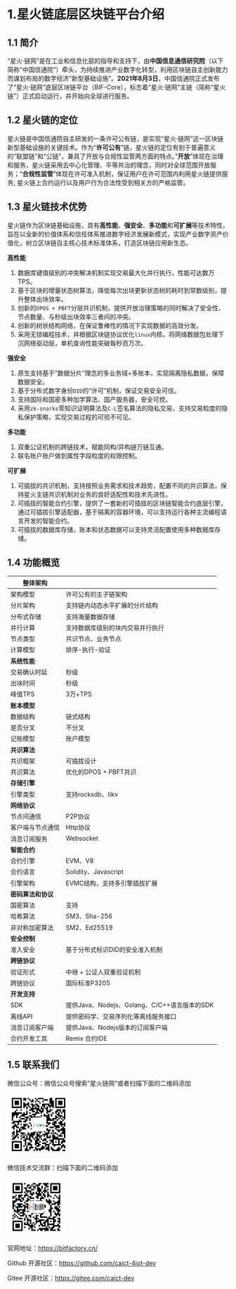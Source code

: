 # 1.星火链底层区块链平台介绍
## 1.1 简介

“星火·链网”是在工业和信息化部的指导和支持下，由**中国信息通信研究院**（以下简称“中国信通院”）牵头，为持续推进产业数字化转型，利用区块链自主创新能力而谋划布局的数字经济“新型基础设施”。**2021年8月3日**，中国信通院正式发布了“星火·链网”底层区块链平台（BIF-Core），标志着“星火·链网”主链（简称“星火链”）正式启动运行，并开始向全球进行服务。

## 1.2 星火链的定位

星火链是中国信通院自主研发的一条许可公有链，是实现“星火·链网”这一区块链新型基础设施的关键技术。作为“**许可公有**”链，星火链的定位有别于普遍意义的“联盟链”和“公链”，兼具了开放与合规性监管两方面的特点。”**开放**”体现在治理和服务，星火链采用去中心化管理、平等共治的理念，同时对全球范围开放服务；“**合规性监管**”体现在许可准入机制，保证用户在许可范围内利用星火链提供服务, 星火链上合约运行以及用户行为合法性受到相关方的严格监管。

## 1.3 星火链技术优势

星火链作为区块链基础设施，具有**高性能**、**强安全**、**多功能**和**可扩展**等技术特性，旨在以全新的价值体系和信任体系推进数字经济发展新模式，实现产业数字资产价值化，树立区块链自主核心技术标准体系，打造区块链应用新生态。

**高性能**

1. 数据库键值级别的冲突解决机制实现交易最大化并行执行，性能可达数万TPS。
2. 基于区块的增量状态树算法，降低每次出块更新状态树的耗时到常数级别，提升整体出块效率。
3. 创新的`DPOS + PBFT`分层共识机制，提供开放治理策略的同时解决了安全性、节点数量、与秒级出块效率三者间的冲突。
4. 创新的树状结构网络，在保证鲁棒性的情况下实现数据的高效分发。
5. 采用无锁编程技术，并根据区块链协议优化`linux`内核，将网络数据包处理下沉网络驱动层，单机查询性能突破每秒百万次。

**强安全**

1. 原生支持基于”数据分片”理念的多业务域+多账本，实现隔离隐私数据，保障数据安全。
2. 基于分布式数字身份`DID`的“许可”机制，保证交易安全可信。
3. 支持国际和国密多种加学算法、国产服务器，安全可控。
4. 采用`zk-snarks`零知识证明算法及`C-L`签名算法的隐私交易，支持交易粒度的隐私保护策略，实现交易过程的可验不可见。

**多功能**

1. 双重公证机制的跨链技术，赋能同构/异构链万链互通。
2. 联名账户账户做到属性字段粒度的权限控制。

**可扩展**

1. 可插拔的共识机制，支持按照业务需求和技术趋势，配置不同的共识算法，保持星火主链共识机制对业务的良好适配性和技术先进性。
2. 可插拔的智能合约引擎，提供了一套新的可插拔的区块链智能合约底层引擎，通过可插拔引擎适配器，基于隔离的容器环境，可以支持运行各种主流编程语言开发的智能合约。
3. 可插拔的数据库存储，账本和状态数据可以支持灵活配置使用多种数据库存储。

## 1.4 功能概览

| 整体架构           |                                              |
| ------------------ | -------------------------------------------- |
| 架构模型           | 许可公有的主子链架构                         |
| 分片架构           | 支持链内动态水平扩展的分片结构               |
| 分布式存储         | 支持海量数据存储                             |
| 并行计算           | 支持数据库级别的块内交易并行执行             |
| 节点类型           | 共识节点、业务节点                           |
| 计算模型           | 排序-执行-验证                               |
| **系统性能**       |                                              |
| 交易确认时延       | 秒级                                         |
| 出块时间           | 秒级                                         |
| 峰值TPS            | 3万+TPS                                      |
| **账本模型**       |                                              |
| 数据结构           | 链式结构                                     |
| 是否分叉           | 不分叉                                       |
| 记账模型           | 账户模型                                     |
| **共识算法**       |                                              |
| 共识框架           | 可插拔设计                                   |
| 共识算法           | 优化的DPOS + PBFT共识                        |
| **存储引擎**       |                                              |
| 引擎类型           | 支持rocksdb、tikv                            |
| **网络协议**       |                                              |
| 节点间通信         | P2P协议                                      |
| 客户端与节点通信   | Http协议                                     |
| 消息订阅服务       | Websocket                                    |
| **智能合约**       |                                              |
| 合约引擎           | EVM、V8                                      |
| 合约语言           | Solidity、Javascript                         |
| 引擎架构           | EVMC结构，支持多引擎插拔扩展                 |
| **密码算法和协议** |                                              |
| 国密算法           | 支持                                         |
| 哈希算法           | SM3、Sha-256                                 |
| 非对称加密算法     | SM2、Ed25519                                 |
| **安全控制**       |                                              |
| 准入安全           | 基于分布式标识DID的安全准入机制              |
| **跨链协议**       |                                              |
| 验证形式           | 中继 + 公证人双重验证机制                    |
| 跨链协议           | 国际标准P3205                                |
| **开发支持**       |                                              |
| SDK                | 提供Java、Nodejs、Golang、C/C++语言版本的SDK |
| 离线API            | 提供密码学、交易序列化等离线服务接口         |
| 消息订阅客户端     | 提供Java、Nodejs版本的订阅客户端             |
| 合约开发工具       | Remix 合约IDE                                |

## 1.5 联系我们

微信公众号：微信公众号搜索”星火链网“或者扫描下面的二维码添加

<img src="../_static/images/wechat.png" alt="image.png" style="zoom: 33%;" />

微信技术交流群：扫描下面的二维码添加

<img alt="image-20230511152750162" src="../_static/images/image-20230511152750162.png" style="zoom: 33%;" >

官网地址：https://bitfactory.cn/

Github 开源社区：https://github.com/caict-4iot-dev

Gitee 开源社区：https://gitee.com/caict-dev